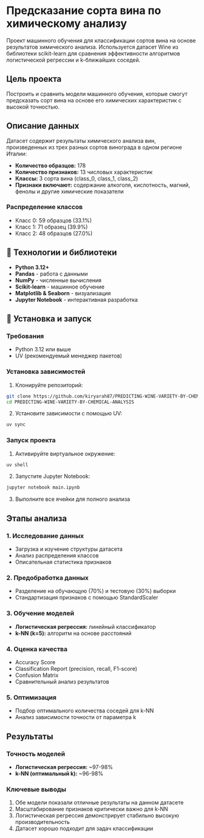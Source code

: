 # Предсказание сорта вина по химическому анализу

Проект машинного обучения для классификации сортов вина на основе результатов химического анализа. Используется датасет Wine из библиотеки scikit-learn для сравнения эффективности алгоритмов логистической регрессии и k-ближайших соседей.

## Цель проекта

Построить и сравнить модели машинного обучения, которые смогут предсказать сорт вина на основе его химических характеристик с высокой точностью.

## Описание данных

Датасет содержит результаты химического анализа вин, произведенных из трех разных сортов винограда в одном регионе Италии:

- **Количество образцов:** 178
- **Количество признаков:** 13 числовых характеристик
- **Классы:** 3 сорта вина (class_0, class_1, class_2)
- **Признаки включают:** содержание алкоголя, кислотность, магний, фенолы и другие химические показатели

### Распределение классов
- Класс 0: 59 образцов (33.1%)
- Класс 1: 71 образец (39.9%)
- Класс 2: 48 образцов (27.0%)

## 🔧 Технологии и библиотеки

- **Python 3.12+**
- **Pandas** - работа с данными
- **NumPy** - численные вычисления
- **Scikit-learn** - машинное обучение
- **Matplotlib & Seaborn** - визуализация
- **Jupyter Notebook** - интерактивная разработка

## 🚀 Установка и запуск

### Требования
- Python 3.12 или выше
- UV (рекомендуемый менеджер пакетов)

### Установка зависимостей

1. Клонируйте репозиторий:
```bash
git clone https://github.com/kiryarah87/PREDICTING-WINE-VARIETY-BY-CHEMICAL-ANALYSIS.git
cd PREDICTING-WINE-VARIETY-BY-CHEMICAL-ANALYSIS
```

2. Установите зависимости с помощью UV:
```bash
uv sync
```

### Запуск проекта

1. Активируйте виртуальное окружение:
```bash
uv shell
```

2. Запустите Jupyter Notebook:
```bash
jupyter notebook main.ipynb
```

3. Выполните все ячейки для полного анализа


## Этапы анализа

### 1. Исследование данных
- Загрузка и изучение структуры датасета
- Анализ распределения классов
- Описательная статистика признаков

### 2. Предобработка данных
- Разделение на обучающую (70%) и тестовую (30%) выборки
- Стандартизация признаков с помощью StandardScaler

### 3. Обучение моделей
- **Логистическая регрессия:** линейный классификатор
- **k-NN (k=5):** алгоритм на основе расстояний

### 4. Оценка качества
- Accuracy Score
- Classification Report (precision, recall, F1-score)
- Confusion Matrix
- Сравнительный анализ результатов

### 5. Оптимизация
- Подбор оптимального количества соседей для k-NN
- Анализ зависимости точности от параметра k

## Результаты

### Точность моделей
- **Логистическая регрессия:** ~97-98%
- **k-NN (оптимальный k):** ~96-98%

### Ключевые выводы
1. Обе модели показали отличные результаты на данном датасете
2. Масштабирование признаков критически важно для k-NN
3. Логистическая регрессия демонстрирует стабильно высокую производительность
4. Датасет хорошо подходит для задач классификации
